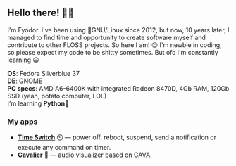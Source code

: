 ## Hello there! 🧔🏻

I'm Fyodor. I've been using 🐧GNU/Linux since 2012, but now, 10 years later, I managed to find time and opportunity to create software myself and contribute to other FLOSS projects. So here I am! 😊 I'm newbie in coding, so please expect my code to be shitty sometimes. But ofc I'm constantly learning 😀

**OS**: Fedora Silverblue 37
\
**DE**: GNOME
\
**PC specs**: AMD A6-6400K with integrated Radeon 8470D, 4Gb RAM, 120Gb SSD (yeah, potato computer, LOL)
\
I'm learning **Python**🐍

### My apps
* **[Time Switch](https://github.com/fsobolev/timeswitch)** ⏲️ — power off, reboot, suspend, send a notification or execute any command on timer.
* **[Cavalier](https://github.com/fsobolev/cavalier)** 🎵 — audio visualizer based on CAVA.
